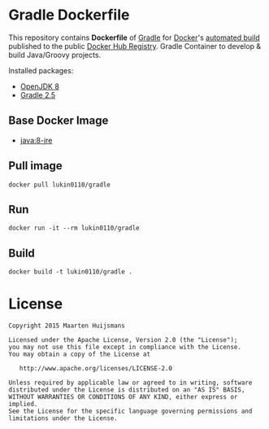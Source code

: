 Gradle Dockerfile
=================

This repository contains **Dockerfile** of [Gradle](https://www.gradle.org/) for [Docker](https://www.docker.com/)'s 
[automated build](https://registry.hub.docker.com/u/lukin0110/gradle/) published to the public 
[Docker Hub Registry](https://registry.hub.docker.com/). Gradle Container to develop & build Java/Groovy projects.

Installed packages:

* [OpenJDK 8](http://openjdk.java.net/projects/jdk8/)
* [Gradle 2.5](https://docs.gradle.org/2.5-rc-1/release-notes)

## Base Docker Image

* [java:8-jre](https://registry.hub.docker.com/_/java/)

## Pull image
```
docker pull lukin0110/gradle
```

## Run
```
docker run -it --rm lukin0110/gradle
```

## Build
```
docker build -t lukin0110/gradle .
```

License
=======

    Copyright 2015 Maarten Huijsmans

    Licensed under the Apache License, Version 2.0 (the "License");
    you may not use this file except in compliance with the License.
    You may obtain a copy of the License at

       http://www.apache.org/licenses/LICENSE-2.0

    Unless required by applicable law or agreed to in writing, software
    distributed under the License is distributed on an "AS IS" BASIS,
    WITHOUT WARRANTIES OR CONDITIONS OF ANY KIND, either express or implied.
    See the License for the specific language governing permissions and
    limitations under the License.
